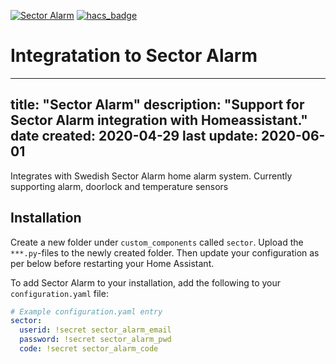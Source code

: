 [![Sector Alarm](https://github.com/gjohansson-ST/sector/blob/master/logos/logo.png)](https://www.sectoralarm.se/)
[![hacs_badge](https://img.shields.io/badge/HACS-Custom-orange.svg?style=for-the-badge)](https://github.com/custom-components/hacs)
# Integratation to Sector Alarm
---
title: "Sector Alarm"
description: "Support for Sector Alarm integration with Homeassistant."
date created: 2020-04-29
last update: 2020-06-01
---

Integrates with Swedish Sector Alarm home alarm system.
Currently supporting alarm, doorlock and temperature sensors

## Installation

Create a new folder under `custom_components` called `sector`. Upload the `***.py`-files to the newly created folder. Then update your configuration as per below before restarting your Home Assistant.

To add Sector Alarm to your installation, add the following to your `configuration.yaml` file:

```yaml
# Example configuration.yaml entry
sector:
  userid: !secret sector_alarm_email
  password: !secret sector_alarm_pwd
  code: !secret sector_alarm_code
```
